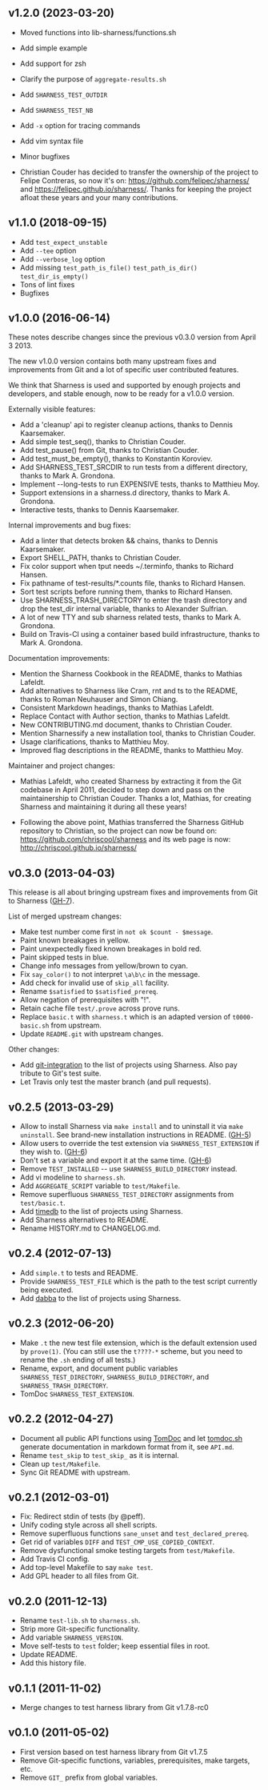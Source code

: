 v1.2.0 (2023-03-20)
-------------------

* Moved functions into lib-sharness/functions.sh
* Add simple example
* Add support for zsh
* Clarify the purpose of `aggregate-results.sh`
* Add `SHARNESS_TEST_OUTDIR`
* Add `SHARNESS_TEST_NB`
* Add `-x` option for tracing commands
* Add vim syntax file
* Minor bugfixes

* Christian Couder has decided to transfer the ownership of the
  project to Felipe Contreras, so now it's on:
  https://github.com/felipec/sharness/ and
  https://felipec.github.io/sharness/. Thanks for keeping the project
  afloat these years and your many contributions.

v1.1.0 (2018-09-15)
-------------------

* Add `test_expect_unstable`
* Add `--tee` option
* Add `--verbose_log` option
* Add missing `test_path_is_file()` `test_path_is_dir()` `test_dir_is_empty()`
* Tons of lint fixes
* Bugfixes

v1.0.0 (2016-06-14)
-------------------

These notes describe changes since the previous v0.3.0 version from
April 3 2013.

The new v1.0.0 version contains both many upstream fixes and
improvements from Git and a lot of specific user contributed features.

We think that Sharness is used and supported by enough projects and
developers, and stable enough, now to be ready for a v1.0.0 version.

Externally visible features:

* Add a 'cleanup' api to register cleanup actions, thanks to Dennis
  Kaarsemaker.
* Add simple test_seq(), thanks to Christian Couder.
* Add test_pause() from Git, thanks to Christian Couder.
* Add test_must_be_empty(), thanks to Konstantin Koroviev.
* Add SHARNESS_TEST_SRCDIR to run tests from a different directory,
  thanks to Mark A. Grondona.
* Implement --long-tests to run EXPENSIVE tests, thanks to Matthieu
  Moy.
* Support extensions in a sharness.d directory, thanks to Mark
  A. Grondona.
* Interactive tests, thanks to Dennis Kaarsemaker.

Internal improvements and bug fixes:

* Add a linter that detects broken && chains, thanks to Dennis
  Kaarsemaker.
* Export SHELL_PATH, thanks to Christian Couder.
* Fix color support when tput needs ~/.terminfo, thanks to Richard
  Hansen.
* Fix pathname of test-results/*.counts file, thanks to Richard
  Hansen.
* Sort test scripts before running them, thanks to Richard Hansen.
* Use SHARNESS_TRASH_DIRECTORY to enter the trash directory and drop
  the test_dir internal variable, thanks to Alexander Sulfrian.
* A lot of new TTY and sub sharness related tests, thanks to Mark
  A. Grondona.
* Build on Travis-CI using a container based build infrastructure,
  thanks to Mark A. Grondona.

Documentation improvements:

* Mention the Sharness Cookbook in the README, thanks to Mathias
  Lafeldt.
* Add alternatives to Sharness like Cram, rnt and ts to the README,
  thanks to Roman Neuhauser and Simon Chiang.
* Consistent Markdown headings, thanks to Mathias Lafeldt.
* Replace Contact with Author section, thanks to Mathias Lafeldt.
* New CONTRIBUTING.md document, thanks to Christian Couder.
* Mention Sharnessify a new installation tool, thanks to
  Christian Couder.
* Usage clarifications, thanks to Matthieu Moy.
* Improved flag descriptions in the README, thanks to Matthieu Moy.

Maintainer and project changes:

* Mathias Lafeldt, who created Sharness by extracting it from the
  Git codebase in April 2011, decided to step down and pass on the
  maintainership to Christian Couder. Thanks a lot, Mathias, for
  creating Sharness and maintaining it during all these years!

* Following the above point, Mathias transferred the Sharness
  GitHub repository to Christian, so the project can now be found on:
  https://github.com/chriscool/sharness and its web page is now:
  http://chriscool.github.io/sharness/

v0.3.0 (2013-04-03)
-------------------

This release is all about bringing upstream fixes and improvements from Git to
Sharness ([GH-7]).

List of merged upstream changes:

* Make test number come first in `not ok $count - $message`.
* Paint known breakages in yellow.
* Paint unexpectedly fixed known breakages in bold red.
* Paint skipped tests in blue.
* Change info messages from yellow/brown to cyan.
* Fix `say_color()` to not interpret `\a\b\c` in the message.
* Add check for invalid use of `skip_all` facility.
* Rename `$satisfied` to `$satisfied_prereq`.
* Allow negation of prerequisites with "!".
* Retain cache file `test/.prove` across prove runs.
* Replace `basic.t` with `sharness.t` which is an adapted version of
  `t0000-basic.sh` from upstream.
* Update `README.git` with upstream changes.

Other changes:

* Add [git-integration] to the list of projects using Sharness. Also pay tribute
  to Git's test suite.
* Let Travis only test the master branch (and pull requests).

[GH-7]: https://github.com/felipec/sharness/pull/7
[git-integration]: https://github.com/johnkeeping/git-integration

v0.2.5 (2013-03-29)
-------------------

* Allow to install Sharness via `make install` and to uninstall it via
  `make uninstall`. See brand-new installation instructions in README. ([GH-5])
* Allow users to override the test extension via `SHARNESS_TEST_EXTENSION` if
  they wish to. ([GH-6])
* Don't set a variable and export it at the same time. ([GH-6])
* Remove `TEST_INSTALLED` -- use `SHARNESS_BUILD_DIRECTORY` instead.
* Add vi modeline to `sharness.sh`.
* Add `AGGREGATE_SCRIPT` variable to `test/Makefile`.
* Remove superfluous `SHARNESS_TEST_DIRECTORY` assignments from `test/basic.t`.
* Add [timedb] to the list of projects using Sharness.
* Add Sharness alternatives to README.
* Rename HISTORY.md to CHANGELOG.md.

[GH-5]: https://github.com/felipec/sharness/pull/5
[GH-6]: https://github.com/felipec/sharness/pull/6
[timedb]: http://git.cryptoism.org/cgit.cgi/timedb.git

v0.2.4 (2012-07-13)
-------------------

* Add `simple.t` to tests and README.
* Provide `SHARNESS_TEST_FILE` which is the path to the test script currently
  being executed.
* Add [dabba] to the list of projects using Sharness.

[dabba]: https://github.com/eroullit/dabba

v0.2.3 (2012-06-20)
-------------------

* Make `.t` the new test file extension, which is the default extension used by
  `prove(1)`. (You can still use the `t????-*` scheme, but you need to rename
  the `.sh` ending of all tests.)
* Rename, export, and document public variables `SHARNESS_TEST_DIRECTORY`,
  `SHARNESS_BUILD_DIRECTORY`, and `SHARNESS_TRASH_DIRECTORY`.
* TomDoc `SHARNESS_TEST_EXTENSION`.

v0.2.2 (2012-04-27)
-------------------

* Document all public API functions using [TomDoc] and let [tomdoc.sh] generate
  documentation in markdown format from it, see `API.md`.
* Rename `test_skip` to `test_skip_` as it is internal.
* Clean up `test/Makefile`.
* Sync Git README with upstream.

[TomDoc]: http://tomdoc.org/
[tomdoc.sh]: https://github.com/mlafeldt/tomdoc.sh

v0.2.1 (2012-03-01)
-------------------

* Fix: Redirect stdin of tests (by @peff).
* Unify coding style across all shell scripts.
* Remove superfluous functions `sane_unset` and `test_declared_prereq`.
* Get rid of variables `DIFF` and `TEST_CMP_USE_COPIED_CONTEXT`.
* Remove dysfunctional smoke testing targets from `test/Makefile`.
* Add Travis CI config.
* Add top-level Makefile to say `make test`.
* Add GPL header to all files from Git.

v0.2.0 (2011-12-13)
-------------------

* Rename `test-lib.sh` to `sharness.sh`.
* Strip more Git-specific functionality.
* Add variable `SHARNESS_VERSION`.
* Move self-tests to `test` folder; keep essential files in root.
* Update README.
* Add this history file.

v0.1.1 (2011-11-02)
-------------------

* Merge changes to test harness library from Git v1.7.8-rc0

v0.1.0 (2011-05-02)
-------------------

* First version based on test harness library from Git v1.7.5
* Remove Git-specific functions, variables, prerequisites, make targets, etc.
* Remove `GIT_` prefix from global variables.
